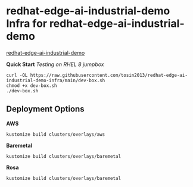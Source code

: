 # redhat-edge-ai-industrial-demo Infra for redhat-edge-ai-industrial-demo

[redhat-edge-ai-industrial-demo](https://github.com/bdherouville/redhat-edge-ai-industrial-demo)

**Quick Start**
*Testing on RHEL 8 jumpbox*
```
curl -OL https://raw.githubusercontent.com/tosin2013/redhat-edge-ai-industrial-demo-infra/main/dev-box.sh
chmod +x dev-box.sh
./dev-box.sh
```

## Deployment Options
**AWS**
```
kustomize build clusters/overlays/aws    
```

**Baremetal**
```
kustomize build clusters/overlays/baremetal    
```

**Rosa**
```
kustomize build clusters/overlays/baremetal    
```